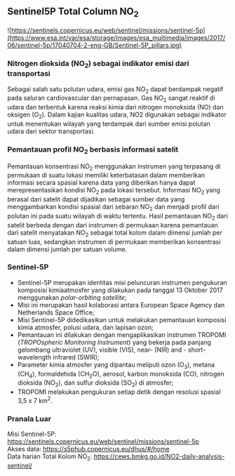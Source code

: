 ## Sentinel5P Total Column NO<sub>2</sub>

![https://sentinels.copernicus.eu/web/sentinel/missions/sentinel-5p](https://www.esa.int/var/esa/storage/images/esa_multimedia/images/2017/06/sentinel-5p/17040704-2-eng-GB/Sentinel-5P_pillars.jpg)

### Nitrogen dioksida (NO<sub>2</sub>) sebagai indikator emisi dari transportasi
Sebagai salah satu polutan udara, emisi gas NO<sub>2</sub> dapat berdampak negatif pada saluran cardiovascular dan pernapasan. Gas NO<sub>2</sub> sangat reaktif di udara dan terbentuk karena reaksi kimia dari nitrogen monoksida (NO) dan oksigen (O<sub>2</sub>). Dalam kajian kualitas udara, NO2 digunakan sebagai indikator untuk menentukan wilayah yang terdampak dari sumber emisi polutan udara dari sektor transportasi.

### Pemantauan profil NO<sub>2</sub> berbasis informasi satelit 
Pemantauan konsentrasi NO<sub>2</sub> menggunakan instrumen yang terpasang di permukaan di suatu lokasi memiliki keterbatasan dalam memberikan informasi secara spasial karena data yang diberikan hanya dapat merepresentasikan kondisi NO<sub>2</sub> pada lokasi tersebut. Informasi NO<sub>2</sub> yang berasal dari satelit dapat dijadikan sebagai sumber data yang menggambarkan kondisi spasial dari sebaran NO<sub>2</sub> dan menjadi profil dari polutan ini pada suatu wilayah di waktu tertentu. 
Hasil pemantauan NO<sub>2</sub> dari satelit berbeda dengan dari instrumen di permukaan karena pemantauan dari satelit menyatakan NO<sub>2</sub> sebagai total kolom dalam dimensi jumlah per satuan luas, sedangkan instrumen di permukaan memberikan konsentrasi dalam dimensi jumlah per satuan volume.

### Sentinel-5P
- Sentinel-5P merupakan identitas misi peluncuran instrumen pengukuran komposisi kimiaatmosfer yang dilakukan pada tanggal 13 Oktober 2017 menggunakan _polar-orbiting satellite_;
- Misi ini merupakan hasil kolaborasi antara European Space Agency dan Netherlands Space Office;
- Misi Sentinel-5P didedikasikan untuk melakukan pemantauan komposisi kimia atmosfer, polusi udara, dan lapisan ozon;
- Pemantauan ini dilakukan dengan mengaplikasikan instrumen TROPOMI (_TROPOspheric Monitoring Instrument_) yang bekerja pada panjang gelombang ultraviolet (UV), visible (VIS), near- (NIR) and - short-wavelength infrared (SWIR);
- Parameter kimia atmosfer yang dipantau meliputi ozon (O<sub>3</sub>), metana (CH<sub>4</sub>), formaldehida (CH<sub>2</sub>O), aerosol, karbon monoksida (CO), nitrogen dioksida (NO<sub>2</sub>), dan sulfur dioksida (SO<sub>2</sub>) di atmosfer;
- TROPOMI melakukan pengukuran setiap detik dengan resolusi spasial 3,5 x 7 km<sup>2</sup>.

### Pranala Luar
Misi Sentinel-5P: https://sentinels.copernicus.eu/web/sentinel/missions/sentinel-5p<br>
Akses data: https://s5phub.copernicus.eu/dhus/#/home<br>
Data harian Total Kolom NO<sub>2</sub>: https://cews.bmkg.go.id/NO2-daily-analysis-sentinel/
